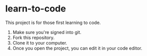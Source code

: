 # learn-to-code

This project is for those first learning to code.

1. Make sure you're signed into git.
1. Fork this repository. 
1. Clone it to your computer.
1. Once you open the project, you can edit it in your code editor. 
